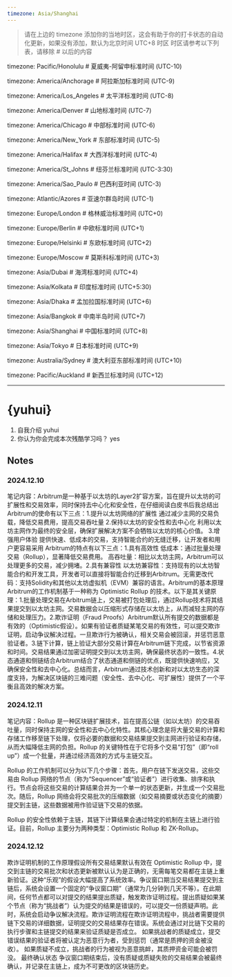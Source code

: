 ```yaml
---
timezone: Asia/Shanghai
---
```


> 请在上边的 timezone 添加你的当地时区，这会有助于你的打卡状态的自动化更新，如果没有添加，默认为北京时间 UTC+8 时区
> 时区请参考以下列表，请移除 # 以后的内容

timezone: Pacific/Honolulu # 夏威夷-阿留申标准时间 (UTC-10)

timezone: America/Anchorage # 阿拉斯加标准时间 (UTC-9)

timezone: America/Los_Angeles # 太平洋标准时间 (UTC-8)

timezone: America/Denver # 山地标准时间 (UTC-7)

timezone: America/Chicago # 中部标准时间 (UTC-6)

timezone: America/New_York # 东部标准时间 (UTC-5)

timezone: America/Halifax # 大西洋标准时间 (UTC-4)

timezone: America/St_Johns # 纽芬兰标准时间 (UTC-3:30)

timezone: America/Sao_Paulo # 巴西利亚时间 (UTC-3)

timezone: Atlantic/Azores # 亚速尔群岛时间 (UTC-1)

timezone: Europe/London # 格林威治标准时间 (UTC+0)

timezone: Europe/Berlin # 中欧标准时间 (UTC+1)

timezone: Europe/Helsinki # 东欧标准时间 (UTC+2)

timezone: Europe/Moscow # 莫斯科标准时间 (UTC+3)

timezone: Asia/Dubai # 海湾标准时间 (UTC+4)

timezone: Asia/Kolkata # 印度标准时间 (UTC+5:30)

timezone: Asia/Dhaka # 孟加拉国标准时间 (UTC+6)

timezone: Asia/Bangkok # 中南半岛时间 (UTC+7)

timezone: Asia/Shanghai # 中国标准时间 (UTC+8)

timezone: Asia/Tokyo # 日本标准时间 (UTC+9)

timezone: Australia/Sydney # 澳大利亚东部标准时间 (UTC+10)

timezone: Pacific/Auckland # 新西兰标准时间 (UTC+12)

---

# {yuhui}

1. 自我介绍 yuhui
2. 你认为你会完成本次残酷学习吗？ yes

## Notes

<!-- Content_START -->

### 2024.12.10

笔记内容：Arbitrum是一种基于以太坊的Layer2扩容方案，旨在提升以太坊的可扩展性和交易效率，同时保持去中心化和安全性，在仔细阅读白皮书后我总结出Arbitrum的使命有以下三点：1.提升以太坊网络的扩展性 通过减少主网的交易负载，降低交易费用，提高交易吞吐量 2.保持以太坊的安全性和去中心化 利用以太坊主网作为最终的安全层，确保扩展解决方案不会牺牲以太坊的核心价值。 3.增强用户体验 提供快速、低成本的交易，支持智能合约的无缝迁移，让开发者和用户更容易采用 Arbitrum的特点有以下三点：1.具有高效性 低成本：通过批量处理交易（Rollup），显著降低交易费用。 高吞吐量：相比以太坊主网，Arbitrum可以处理更多的交易，减少拥堵。2.具有兼容性 以太坊兼容性：支持现有的以太坊智能合约和开发工具，开发者可以直接将智能合约迁移到Arbitrum。无需更改代码：支持Solidity和其他以太坊虚拟机（EVM）兼容的语言。Arbitrum的基本原理Arbitrum的工作机制基于一种称为 Optimistic Rollup 的技术。以下是其关键原理：1.批量处理交易在Arbitrum链上，交易被打包处理后，通过Rollup技术将其结果提交到以太坊主网。交易数据会以压缩形式存储在以太坊上，从而减轻主网的存储和处理压力。2.欺诈证明（Fraud Proofs）Arbitrum默认所有提交的数据都是有效的（Optimistic假设）。如果有验证者质疑某笔交易的有效性，可以提交欺诈证明，启动争议解决过程。一旦欺诈行为被确认，相关交易会被回滚，并惩罚恶意验证者。3.链下计算，链上验证大部分交易计算在Arbitrum链下完成，以节省资源和时间。交易结果通过加密证明提交到以太坊主网，确保最终状态的一致性。4.状态通道和侧链结合Arbitrum结合了状态通道和侧链的优点，既提供快速响应，又确保安全性和去中心化。总结而言，Arbitrum通过技术创新和对以太坊生态的深度支持，为解决区块链的三难问题（安全性、去中心化、可扩展性）提供了一个平衡且高效的解决方案。
### 2024.12.11

笔记内容：Rollup 是一种区块链扩展技术，旨在提高公链（如以太坊）的交易吞吐量，同时保持主网的安全性和去中心化特性。其核心理念是将大量交易的计算和存储工作移至链下处理，仅将必要的数据和交易结果提交到主网进行验证和存储，从而大幅降低主网的负担。Rollup 的关键特性在于它将多个交易“打包”（即“roll up”）成一个批量，并通过经济高效的方式与主链交互。

Rollup 的工作机制可以分为以下几个步骤：首先，用户在链下发送交易，这些交易由 Rollup 网络的节点（称为“Sequencer”或“验证者”）进行收集、排序和执行。节点会将这些交易的计算结果合并为一个单一的状态更新，并生成一个交易批次。随后，Rollup 网络会将交易批次的压缩数据（如交易摘要或状态变化的摘要）提交到主链，这些数据被用作验证链下交易的依据。

Rollup 的安全性依赖于主链，其链下计算结果会通过特定的机制在主链上进行验证。目前，Rollup 主要分为两种类型：Optimistic Rollup 和 ZK-Rollup。
### 2024.12.12
欺诈证明机制的工作原理假设所有交易结果默认有效在 Optimistic Rollup 中，提交到主链的交易批次和状态更新被默认认为是正确的，无需每笔交易都在主链上重新验证。这种“乐观”的假设大幅提高了系统效率。争议窗口期当交易结果提交到主链后，系统会设置一个固定的“争议窗口期”（通常为几分钟到几天不等）。在此期间，任何节点都可以对提交的结果提出质疑，触发欺诈证明过程。提出质疑如果某个节点（称为“挑战者”）认为提交的结果是错误的，可以提交一份质疑声明。此时，系统会启动争议解决流程。欺诈证明流程在欺诈证明流程中，挑战者需要提供链下交易的详细数据，证明提交的交易结果存在错误。系统会通过对比链下交易的执行步骤和主链提交的结果来验证质疑是否成立。
如果挑战者的质疑成立，提交错误结果的验证者将被认定为恶意行为者，受到惩罚（通常是质押的资金被没收）。
如果质疑不成立，挑战者的行为被视为恶意挑衅，其质押资金可能会被罚没。
最终确认状态
争议窗口期结束后，没有质疑或质疑失败的交易结果会被最终确认，并记录在主链上，成为不可更改的区块链历史。
<!-- Content_END -->

